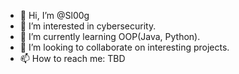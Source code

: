 - 👋 Hi, I’m @Sl00g
- 👀 I’m interested in cybersecurity.
- 🌱 I’m currently learning OOP(Java, Python).
- 💞️ I’m looking to collaborate on interesting projects.
- 📫 How to reach me: TBD

<!---
Sl00g/Sl00g is a ✨ special ✨ repository because its `README.md` (this file) appears on your GitHub profile.
You can click the Preview link to take a look at your changes.
--->
